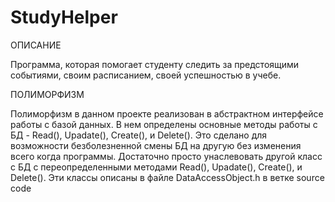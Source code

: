 StudyHelper
===========

ОПИСАНИЕ

Программа, которая помогает студенту следить за предстоящими событиями, своим расписанием, своей успешностью в учебе.


ПОЛИМОРФИЗМ

Полиморфизм в данном проекте реализован в абстрактном интерфейсе работы с базой данных. В нем определены основные
методы работы с БД - Read(), Upadate(), Create(), и Delete(). Это сделано для возможности безболезненной смены БД
на другую без изменения всего когда программы. Достаточно просто унаслевовать другой класс с БД с переопределенными 
методами Read(), Upadate(), Create(), и Delete(). Эти классы описаны в файле DataAccessObject.h в ветке source code
